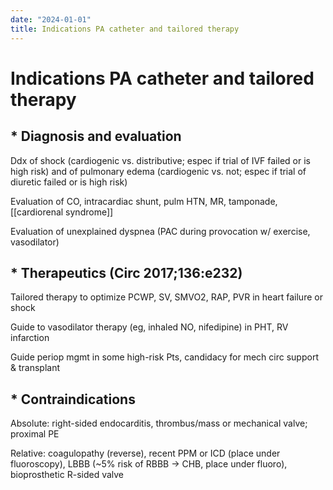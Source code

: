 ```yaml
---
date: "2024-01-01"
title: Indications PA catheter and tailored therapy
---
```


# Indications PA catheter and tailored therapy

## * Diagnosis and evaluation

Ddx of shock (cardiogenic vs. distributive; espec if trial of IVF failed or is high risk) and of pulmonary edema (cardiogenic vs. not; espec if trial of diuretic failed or is high risk)

Evaluation of CO, intracardiac shunt, pulm HTN, MR, tamponade, [[cardiorenal syndrome]]

Evaluation of unexplained dyspnea (PAC during provocation w/ exercise, vasodilator)

## * Therapeutics (Circ 2017;136:e232)

Tailored therapy to optimize PCWP, SV, SMVO2, RAP, PVR in heart failure or shock

Guide to vasodilator therapy (eg, inhaled NO, nifedipine) in PHT, RV infarction

Guide periop mgmt in some high-risk Pts, candidacy for mech circ support & transplant

## * Contraindications

Absolute: right-sided endocarditis, thrombus/mass or mechanical valve; proximal PE

Relative: coagulopathy (reverse), recent PPM or ICD (place under fluoroscopy), LBBB (~5% risk of RBBB → CHB, place under fluoro), bioprosthetic R-sided valve
